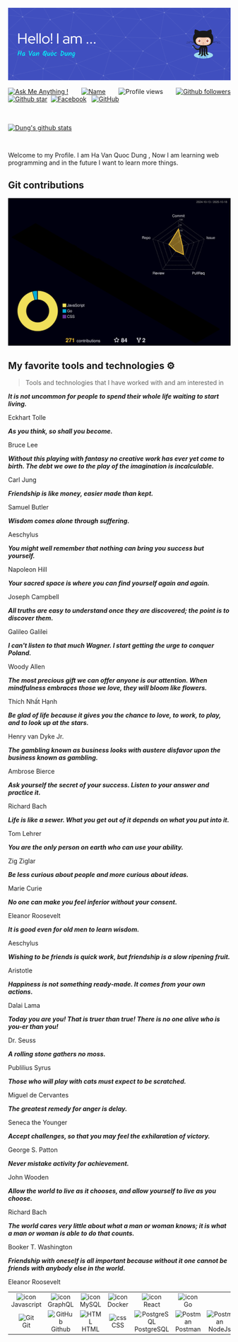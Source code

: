 ![Header](./github-header-image.png)

<div align="justify">

[![Ask Me Anything !](https://img.shields.io/badge/Ask%20me-anything-1abc9c.svg)](https://www.facebook.com/jonlnyy/)&nbsp;&nbsp;
[![Name](https://img.shields.io/badge/Ha%20Van-Quoc%20Dung-green)](https://www.facebook.com/jonlnyy/)&nbsp;&nbsp;
![Profile views](https://komarev.com/ghpvc/?username=Dung24-6&base=1000)&nbsp;&nbsp;
[![Github followers](https://img.shields.io/github/followers/Dung24-6?style=social)](https://github.com/Dung24-6?tab=followers)
[![Github star](https://img.shields.io/github/stars/Dung24-6?affiliations=OWNER&style=social)](https://github.com/Dung24-6?tab=repositories)&nbsp;
[![Facebook](https://img.shields.io/badge/Facebook-%231877F2.svg?style=for-the-badge&logo=Facebook&logoColor=white)](https://www.facebook.com/jonlnyy/)&nbsp;&nbsp;
[![GitHub](https://img.shields.io/badge/github-%23121011.svg?style=for-the-badge&logo=github&logoColor=white)](https://github.com/Dung24-6)&nbsp;&nbsp;

<br><br>
[![Dung's github stats](https://github-readme-stats.vercel.app/api?username=Dung24-6&theme=blue-green)](https://github.com/Dung24-6)
</div>

<br>



<p align="justify"> 

Welcome to my Profile. I am Ha Van Quoc Dung , Now I am learning web programming and in the future I want to learn more things.

</p>

## Git contributions
  
![](./profile-3d-contrib/profile-night-rainbow.svg)

## My favorite tools and technologies ⚙️ 

> Tools and technologies that I have worked with and am interested in

<table>
  <tr>
    <td align="center" width="96">
        <img src="https://techstack-generator.vercel.app/js-icon.svg" alt="icon" width="65" height="65" />
      <br>Javascript
    </td>
    <td align="center" width="96">
        <img src="https://techstack-generator.vercel.app/graphql-icon.svg" alt="icon" width="65" height="65" />
      <br>GraphQL
    </td>
    <td align="center" width="96">
    <img src="https://techstack-generator.vercel.app/java-icon.svg" alt="icon" width="65" height="65"/>
    <br>MySQL
    <td align="center" width="96">
    <img src="https://techstack-generator.vercel.app/docker-icon.svg" alt="icon" width="65" height="65" />
    <br>Docker
    <td align="center" width="96">
    <img src="https://techstack-generator.vercel.app/react-icon.svg" alt="icon" width="65" height="65" />
    <br>React
    <td align="center" width="96">
    <img src="https://www.freecodecamp.org/news/content/images/2021/10/golang.png" alt="icon" width="65" height="65" />
    <br>Go
  </tr>
  <tr>
    <td align="center" width="96"> 
        <img src="https://user-images.githubusercontent.com/25181517/192108372-f71d70ac-7ae6-4c0d-8395-51d8870c2ef0.png" width="48" height="48" alt="Git" />
      <br>Git
    </td>
    <td align="center" width="96">
        <img src="https://user-images.githubusercontent.com/25181517/192108374-8da61ba1-99ec-41d7-80b8-fb2f7c0a4948.png" width="48" height="48" alt="GitHub" />
      <br>Github
    </td>
    <td align="center"  width="96">
        <img src="https://skillicons.dev/icons?i=html" width="48" height="48" alt="HTML" />
      <br>HTML
    </td>
    <td align="center" width="96">
        <img src="https://skillicons.dev/icons?i=css" width="48" height="48" alt="css" />
      <br>CSS
    </td>
    <td align="center" width="96">
        <img src="https://skillicons.dev/icons?i=postgres" width="48" height="48" alt="PostgreSQL" />
      <br>PostgreSQL
    </td>
     </td>
        <td align="center" width="96">
        <img src="https://user-images.githubusercontent.com/25181517/192109061-e138ca71-337c-4019-8d42-4792fdaa7128.png" width="48" height="48" alt="Postman" />
      <br>Postman
    </td>
     </td>
        <td align="center" width="96">
        <img src="https://wiki.matbao.net/wp-content/uploads/2022/07/image-168-1024x576.png" width="48" height="48" alt="Postman"/>
      <br>NodeJs
    </td>
    <td align="center" width="96">
        <img src="https://images.viblo.asia/286c9a3f-6a38-4113-addd-7b6e43b537bf.jpg" width="48" height="48" alt="Postman"/>
      <br>mongoDB
    </td>
  </tr>
  
  <!--- [![Github star](https://img.shields.io/github/stars/Dung24-6?affiliations=OWNER%2CCOLLABORATOR%2CORGANIZATION_MEMBER&style=social)](https://github.com/Dung24-6?tab=repositories)&nbsp;&nbsp;-->







_**It is not uncommon for people to spend their whole life waiting to start living.**_

Eckhart Tolle




_**As you think, so shall you become.**_

Bruce Lee


_**Without this playing with fantasy no creative work has ever yet come to birth. The debt we owe to the play of the imagination is incalculable.**_

Carl Jung

_**Friendship is like money, easier made than kept.**_

Samuel Butler

_**Wisdom comes alone through suffering.**_

Aeschylus

_**You might well remember that nothing can bring you success but yourself.**_

Napoleon Hill

_**Your sacred space is where you can find yourself again and again.**_

Joseph Campbell

_**All truths are easy to understand once they are discovered; the point is to discover them.**_

Galileo Galilei

_**I can't listen to that much Wagner. I start getting the urge to conquer Poland.**_

Woody Allen

_**The most precious gift we can offer anyone is our attention. When mindfulness embraces those we love, they will bloom like flowers.**_

Thích Nhất Hạnh

_**Be glad of life because it gives you the chance to love, to work, to play, and to look up at the stars.**_

Henry van Dyke Jr.

_**The gambling known as business looks with austere disfavor upon the business known as gambling.**_

Ambrose Bierce

_**Ask yourself the secret of your success. Listen to your answer and practice it.**_

Richard Bach

_**Life is like a sewer. What you get out of it depends on what you put into it.**_

Tom Lehrer

_**You are the only person on earth who can use your ability.**_

Zig Ziglar

_**Be less curious about people and more curious about ideas.**_

Marie Curie

_**No one can make you feel inferior without your consent.**_

Eleanor Roosevelt

_**It is good even for old men to learn wisdom.**_

Aeschylus

_**Wishing to be friends is quick work, but friendship is a slow ripening fruit.**_

Aristotle

_**Happiness is not something ready-made. It comes from your own actions.**_

Dalai Lama

_**Today you are you! That is truer than true! There is no one alive who is you-er than you!**_

Dr. Seuss

_**A rolling stone gathers no moss.**_

Publilius Syrus

_**Those who will play with cats must expect to be scratched.**_

Miguel de Cervantes

_**The greatest remedy for anger is delay.**_

Seneca the Younger

_**Accept challenges, so that you may feel the exhilaration of victory.**_

George S. Patton

_**Never mistake activity for achievement.**_

John Wooden

_**Allow the world to live as it chooses, and allow yourself to live as you choose.**_

Richard Bach

_**The world cares very little about what a man or woman knows; it is what a man or woman is able to do that counts.**_

Booker T. Washington

_**Friendship with oneself is all important because without it one cannot be friends with anybody else in the world.**_

Eleanor Roosevelt
